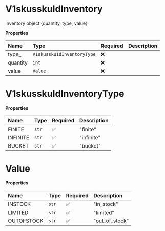 # V1skusskuIdInventory

inventory object {quantity, type, value}

**Properties**

| Name     | Type                       | Required | Description |
| :------- | :------------------------- | :------- | :---------- |
| type\_   | `V1skusskuIdInventoryType` | ❌       |             |
| quantity | `int`                      | ❌       |             |
| value    | `Value`                    | ❌       |             |

# V1skusskuIdInventoryType

**Properties**

| Name     | Type  | Required | Description |
| :------- | :---- | :------- | :---------- |
| FINITE   | `str` | ✅       | "finite"    |
| INFINITE | `str` | ✅       | "infinite"  |
| BUCKET   | `str` | ✅       | "bucket"    |

# Value

**Properties**

| Name       | Type  | Required | Description    |
| :--------- | :---- | :------- | :------------- |
| INSTOCK    | `str` | ✅       | "in_stock"     |
| LIMITED    | `str` | ✅       | "limited"      |
| OUTOFSTOCK | `str` | ✅       | "out_of_stock" |
